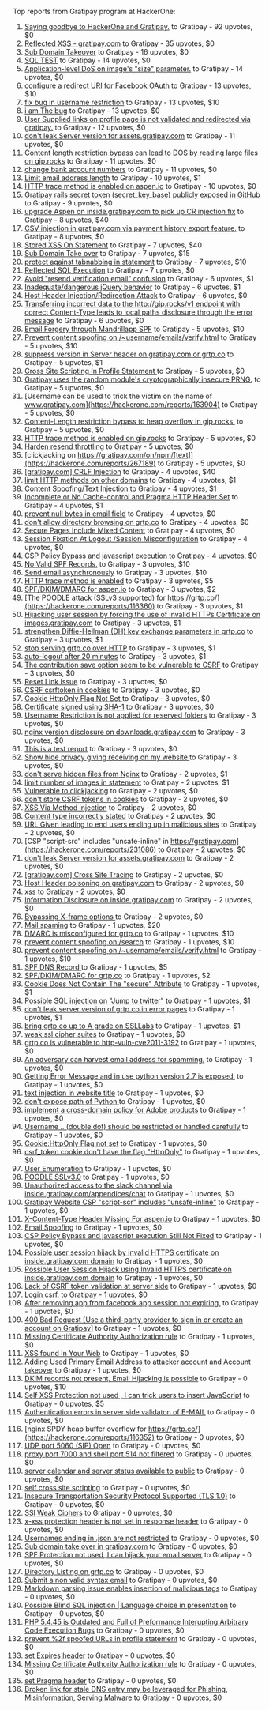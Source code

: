 Top reports from Gratipay program at HackerOne:

1. [Saying goodbye to HackerOne and Gratipay.](https://hackerone.com/reports/286728) to Gratipay - 92 upvotes, $0
2. [Reflected XSS - gratipay.com](https://hackerone.com/reports/262852) to Gratipay - 35 upvotes, $0
3. [Sub Domain Takeover](https://hackerone.com/reports/221133) to Gratipay - 16 upvotes, $0
4. [SQL TEST](https://hackerone.com/reports/248037) to Gratipay - 14 upvotes, $0
5. [Application-level DoS on image's "size" parameter.](https://hackerone.com/reports/247700) to Gratipay - 14 upvotes, $0
6. [configure a redirect URI for Facebook OAuth](https://hackerone.com/reports/140432) to Gratipay - 13 upvotes, $10
7. [fix bug in username restriction](https://hackerone.com/reports/128121) to Gratipay - 13 upvotes, $10
8. [i am The bug](https://hackerone.com/reports/284807) to Gratipay - 13 upvotes, $0
9. [User Supplied links on profile page is not validated and redirected via gratipay.](https://hackerone.com/reports/151831) to Gratipay - 12 upvotes, $0
10. [don't leak Server version for assets.gratipay.com](https://hackerone.com/reports/149710) to Gratipay - 11 upvotes, $0
11. [Content length restriction bypass can lead to DOS by reading large files on gip.rocks](https://hackerone.com/reports/203388) to Gratipay - 11 upvotes, $0
12. [change bank account numbers](https://hackerone.com/reports/90805) to Gratipay - 11 upvotes, $0
13. [Limit email address length](https://hackerone.com/reports/127995) to Gratipay - 10 upvotes, $1
14. [HTTP trace method is enabled on aspen.io](https://hackerone.com/reports/203409) to Gratipay - 10 upvotes, $0
15. [Gratipay rails secret token (secret_key_base) publicly exposed in GitHub](https://hackerone.com/reports/262620) to Gratipay - 9 upvotes, $0
16. [upgrade Aspen on inside.gratipay.com to pick up CR injection fix](https://hackerone.com/reports/143139) to Gratipay - 8 upvotes, $40
17. [CSV injection in gratipay.com via payment history export feature.](https://hackerone.com/reports/219323) to Gratipay - 8 upvotes, $0
18. [Stored XSS On Statement](https://hackerone.com/reports/84740) to Gratipay - 7 upvotes, $40
19. [Sub Domain Take over](https://hackerone.com/reports/111078) to Gratipay - 7 upvotes, $15
20. [protect against tabnabbing in statement](https://hackerone.com/reports/109161) to Gratipay - 7 upvotes, $10
21. [Reflected SQL Execution](https://hackerone.com/reports/284811) to Gratipay - 7 upvotes, $0
22. [Avoid "resend verification email" confusion](https://hackerone.com/reports/156542) to Gratipay - 6 upvotes, $1
23. [Inadequate/dangerous jQuery behavior](https://hackerone.com/reports/211149) to Gratipay - 6 upvotes, $1
24. [Host Header Injection/Redirection Attack](https://hackerone.com/reports/157465) to Gratipay - 6 upvotes, $0
25. [Transferring incorrect data to the http://gip.rocks/v1 endpoint with correct Content-Type leads to local paths disclosure through the error message](https://hackerone.com/reports/219601) to Gratipay - 6 upvotes, $0
26. [Email Forgery through Mandrillapp SPF](https://hackerone.com/reports/117097) to Gratipay - 5 upvotes, $10
27. [Prevent content spoofing on /~username/emails/verify.html](https://hackerone.com/reports/117187) to Gratipay - 5 upvotes, $10
28. [suppress version in Server header on gratipay.com or grtp.co](https://hackerone.com/reports/123742) to Gratipay - 5 upvotes, $1
29. [Cross Site Scripting In Profile Statement ](https://hackerone.com/reports/162120) to Gratipay - 5 upvotes, $0
30. [Gratipay uses the random module's cryptographically insecure PRNG.](https://hackerone.com/reports/190373) to Gratipay - 5 upvotes, $0
31. [Username can be used to trick the victim on the name of www.gratipay.com](https://hackerone.com/reports/163904) to Gratipay - 5 upvotes, $0
32. [Content-Length restriction bypass to heap overflow in gip.rocks.](https://hackerone.com/reports/214449) to Gratipay - 5 upvotes, $0
33. [HTTP trace method is enabled on gip.rocks](https://hackerone.com/reports/203384) to Gratipay - 5 upvotes, $0
34. [Harden resend throttling](https://hackerone.com/reports/108645) to Gratipay - 5 upvotes, $0
35. [clickjacking on https://gratipay.com/on/npm/[text]](https://hackerone.com/reports/267189) to Gratipay - 5 upvotes, $0
36. [[gratipay.com] CRLF Injection](https://hackerone.com/reports/79552) to Gratipay - 4 upvotes, $40
37. [limit HTTP methods on other domains](https://hackerone.com/reports/117142) to Gratipay - 4 upvotes, $1
38. [Content Spoofing/Text Injection ](https://hackerone.com/reports/154921) to Gratipay - 4 upvotes, $1
39. [Incomplete or No Cache-control and Pragma HTTP Header Set](https://hackerone.com/reports/185833) to Gratipay - 4 upvotes, $1
40. [prevent null bytes in email field](https://hackerone.com/reports/150917) to Gratipay - 4 upvotes, $0
41. [don't allow directory browsing on grtp.co](https://hackerone.com/reports/151295) to Gratipay - 4 upvotes, $0
42. [Secure Pages Include Mixed Content](https://hackerone.com/reports/185835) to Gratipay - 4 upvotes, $0
43. [Session Fixation At Logout /Session Misconfiguration](https://hackerone.com/reports/193556) to Gratipay - 4 upvotes, $0
44. [CSP Policy Bypass and javascript execution](https://hackerone.com/reports/241192) to Gratipay - 4 upvotes, $0
45. [No Valid SPF Records.](https://hackerone.com/reports/116973) to Gratipay - 3 upvotes, $10
46. [Send email asynchronously](https://hackerone.com/reports/128856) to Gratipay - 3 upvotes, $10
47. [HTTP trace method is enabled](https://hackerone.com/reports/109054) to Gratipay - 3 upvotes, $5
48. [SPF/DKIM/DMARC for aspen.io](https://hackerone.com/reports/117159) to Gratipay - 3 upvotes, $2
49. [The POODLE attack (SSLv3 supported) for https://grtp.co/](https://hackerone.com/reports/116360) to Gratipay - 3 upvotes, $1
50. [Hijacking user session by forcing the use of  invalid HTTPs Certificate on images.gratipay.com](https://hackerone.com/reports/124976) to Gratipay - 3 upvotes, $1
51. [strengthen Diffie-Hellman (DH) key exchange parameters in grtp.co](https://hackerone.com/reports/117458) to Gratipay - 3 upvotes, $1
52. [stop serving grtp.co over HTTP](https://hackerone.com/reports/117330) to Gratipay - 3 upvotes, $1
53. [auto-logout after 20 minutes](https://hackerone.com/reports/123897) to Gratipay - 3 upvotes, $1
54. [The contribution save option seem to be vulnerable to CSRF](https://hackerone.com/reports/151827) to Gratipay - 3 upvotes, $0
55. [Reset Link Issue](https://hackerone.com/reports/161918) to Gratipay - 3 upvotes, $0
56. [CSRF csrftoken in cookies](https://hackerone.com/reports/174228) to Gratipay - 3 upvotes, $0
57. [Cookie HttpOnly Flag Not Set ](https://hackerone.com/reports/190194) to Gratipay - 3 upvotes, $0
58. [Certificate signed using SHA-1](https://hackerone.com/reports/190015) to Gratipay - 3 upvotes, $0
59. [Username Restriction is not applied for reserved folders](https://hackerone.com/reports/163949) to Gratipay - 3 upvotes, $0
60. [nginx version disclosure on downloads.gratipay.com](https://hackerone.com/reports/157507) to Gratipay - 3 upvotes, $0
61. [This is a test report](https://hackerone.com/reports/151165) to Gratipay - 3 upvotes, $0
62. [Show hide privacy giving receiving on my website ](https://hackerone.com/reports/262088) to Gratipay - 3 upvotes, $0
63. [don't serve hidden files from Nginx](https://hackerone.com/reports/120026) to Gratipay - 2 upvotes, $1
64. [limit number of images in statement](https://hackerone.com/reports/117739) to Gratipay - 2 upvotes, $1
65. [Vulnerable to clickjacking](https://hackerone.com/reports/123782) to Gratipay - 2 upvotes, $0
66. [don't store CSRF tokens in cookies](https://hackerone.com/reports/140377) to Gratipay - 2 upvotes, $0
67. [XSS Via Method injection](https://hackerone.com/reports/161621) to Gratipay - 2 upvotes, $0
68. [Content type incorrectly stated](https://hackerone.com/reports/190964) to Gratipay - 2 upvotes, $0
69. [URL Given leading to end users ending up in malicious sites](https://hackerone.com/reports/209821) to Gratipay - 2 upvotes, $0
70. [CSP "script-src" includes "unsafe-inline" in https://gratipay.com](https://hackerone.com/reports/231086) to Gratipay - 2 upvotes, $0
71. [don't leak Server version for assets.gratipay.com](https://hackerone.com/reports/151302) to Gratipay - 2 upvotes, $0
72. [[gratipay.com] Cross Site Tracing](https://hackerone.com/reports/152834) to Gratipay - 2 upvotes, $0
73. [Host Header poisoning on gratipay.com](https://hackerone.com/reports/158482) to Gratipay - 2 upvotes, $0
74. [xss ](https://hackerone.com/reports/262005) to Gratipay - 2 upvotes, $0
75. [Information Disclosure on inside.gratipay.com](https://hackerone.com/reports/267213) to Gratipay - 2 upvotes, $0
76. [Bypassing X-frame options ](https://hackerone.com/reports/283951) to Gratipay - 2 upvotes, $0
77. [Mail spaming](https://hackerone.com/reports/87531) to Gratipay - 1 upvotes, $20
78. [DMARC is misconfigured for grtp.co](https://hackerone.com/reports/117325) to Gratipay - 1 upvotes, $10
79. [prevent content spoofing on /search](https://hackerone.com/reports/115284) to Gratipay - 1 upvotes, $10
80. [prevent content spoofing on /~username/emails/verify.html](https://hackerone.com/reports/126010) to Gratipay - 1 upvotes, $10
81. [SPF DNS Record ](https://hackerone.com/reports/115275) to Gratipay - 1 upvotes, $5
82. [SPF/DKIM/DMARC for grtp.co](https://hackerone.com/reports/117149) to Gratipay - 1 upvotes, $2
83. [Cookie Does Not Contain The "secure" Attribute](https://hackerone.com/reports/123849) to Gratipay - 1 upvotes, $1
84. [Possible SQL injection on "Jump to twitter"](https://hackerone.com/reports/81701) to Gratipay - 1 upvotes, $1
85. [don't leak server version of grtp.co in error pages](https://hackerone.com/reports/136720) to Gratipay - 1 upvotes, $1
86. [bring grtp.co up to A grade on SSLLabs](https://hackerone.com/reports/131065) to Gratipay - 1 upvotes, $1
87. [weak ssl cipher suites](https://hackerone.com/reports/76303) to Gratipay - 1 upvotes, $0
88. [grtp.co is vulnerable to http-vuln-cve2011-3192](https://hackerone.com/reports/112687) to Gratipay - 1 upvotes, $0
89. [An adversary can harvest email address for spamming.](https://hackerone.com/reports/128035) to Gratipay - 1 upvotes, $0
90. [Getting Error Message and in use python version 2.7 is exposed.](https://hackerone.com/reports/128041) to Gratipay - 1 upvotes, $0
91. [text injection in website title](https://hackerone.com/reports/128764) to Gratipay - 1 upvotes, $0
92. [don't expose path of Python ](https://hackerone.com/reports/138659) to Gratipay - 1 upvotes, $0
93. [implement a cross-domain policy for Adobe products](https://hackerone.com/reports/90778) to Gratipay - 1 upvotes, $0
94. [Username .. (double dot) should be restricted or handled carefully](https://hackerone.com/reports/152477) to Gratipay - 1 upvotes, $0
95. [Cookie:HttpOnly Flag not set](https://hackerone.com/reports/157563) to Gratipay - 1 upvotes, $0
96. [csrf_token cookie don't have the flag "HttpOnly"](https://hackerone.com/reports/123900) to Gratipay - 1 upvotes, $0
97. [User Enumeration](https://hackerone.com/reports/192986) to Gratipay - 1 upvotes, $0
98. [POODLE SSLv3.0](https://hackerone.com/reports/219499) to Gratipay - 1 upvotes, $0
99. [Unauthorized access to the slack channel via inside.gratipay.com/appendices/chat](https://hackerone.com/reports/226648) to Gratipay - 1 upvotes, $0
100. [Gratipay Website CSP "script-scr" includes "unsafe-inline"](https://hackerone.com/reports/231510) to Gratipay - 1 upvotes, $0
101. [X-Content-Type Header Missing For aspen.io](https://hackerone.com/reports/118033) to Gratipay - 1 upvotes, $0
102. [Email Spoofing](https://hackerone.com/reports/240987) to Gratipay - 1 upvotes, $0
103. [CSP Policy Bypass and javascript execution Still Not Fixed](https://hackerone.com/reports/241341) to Gratipay - 1 upvotes, $0
104. [Possible user session hijack by invalid HTTPS certificate on inside.gratipay.com domain](https://hackerone.com/reports/241892) to Gratipay - 1 upvotes, $0
105. [Possible User Session Hijack using Invalid HTTPS certificate on inside.gratipay.com domain](https://hackerone.com/reports/242622) to Gratipay - 1 upvotes, $0
106. [Lack of CSRF token validation at server side](https://hackerone.com/reports/163815) to Gratipay - 1 upvotes, $0
107. [Login csrf.](https://hackerone.com/reports/117195) to Gratipay - 1 upvotes, $0
108. [After removing app from facebook app session not expiring.](https://hackerone.com/reports/129209) to Gratipay - 1 upvotes, $0
109. [400 Bad Request [Use a third-party provider to sign in or create an account on Gratipay]](https://hackerone.com/reports/267212) to Gratipay - 1 upvotes, $0
110. [Missing Certificate Authority Authorization rule](https://hackerone.com/reports/261706) to Gratipay - 1 upvotes, $0
111. [XSS found In Your Web](https://hackerone.com/reports/164922) to Gratipay - 1 upvotes, $0
112. [Adding Used Primary Email Address to attacker account and Account takeover](https://hackerone.com/reports/273647) to Gratipay - 1 upvotes, $0
113. [DKIM records not present, Email Hijacking is possible](https://hackerone.com/reports/84287) to Gratipay - 0 upvotes, $10
114. [Self XSS Protection not used , I can trick users to insert JavaScript](https://hackerone.com/reports/76307) to Gratipay - 0 upvotes, $5
115. [Authentication errors in server side validaton of E-MAIL](https://hackerone.com/reports/80883) to Gratipay - 0 upvotes, $0
116. [nginx SPDY heap buffer overflow for https://grtp.co/](https://hackerone.com/reports/116352) to Gratipay - 0 upvotes, $0
117. [UDP port 5060 (SIP) Open](https://hackerone.com/reports/116774) to Gratipay - 0 upvotes, $0
118. [proxy port 7000 and shell port 514 not filtered](https://hackerone.com/reports/116618) to Gratipay - 0 upvotes, $0
119. [server calendar and server status available to public](https://hackerone.com/reports/116621) to Gratipay - 0 upvotes, $0
120. [self cross site scripting](https://hackerone.com/reports/245762) to Gratipay - 0 upvotes, $0
121. [Insecure Transportation Security Protocol Supported (TLS 1.0)](https://hackerone.com/reports/163812) to Gratipay - 0 upvotes, $0
122. [SSl Weak Ciphers](https://hackerone.com/reports/244070) to Gratipay - 0 upvotes, $0
123. [x-xss protection header is not set in response header](https://hackerone.com/reports/162336) to Gratipay - 0 upvotes, $0
124. [Usernames ending in .json are not restricted](https://hackerone.com/reports/161935) to Gratipay - 0 upvotes, $0
125. [Sub domain take over in gratipay.com](https://hackerone.com/reports/257331) to Gratipay - 0 upvotes, $0
126. [SPF Protection not used, I can hijack your email server](https://hackerone.com/reports/93157) to Gratipay - 0 upvotes, $0
127. [Directory Listing on grtp.co](https://hackerone.com/reports/109116) to Gratipay - 0 upvotes, $0
128. [Submit a non valid syntax email](https://hackerone.com/reports/131053) to Gratipay - 0 upvotes, $0
129. [Markdown parsing issue enables insertion of malicious tags](https://hackerone.com/reports/116512) to Gratipay - 0 upvotes, $0
130. [Possible Blind SQL injection | Language choice in presentation](https://hackerone.com/reports/131047) to Gratipay - 0 upvotes, $0
131. [PHP 5.4.45 is Outdated and Full of Preformance Interupting Arbitrary Code Execution Bugs](https://hackerone.com/reports/131452) to Gratipay - 0 upvotes, $0
132. [prevent %2f spoofed URLs in profile statement](https://hackerone.com/reports/128910) to Gratipay - 0 upvotes, $0
133. [set Expires header](https://hackerone.com/reports/145207) to Gratipay - 0 upvotes, $0
134. [Missing Certificate Authority Authorization rule](https://hackerone.com/reports/260928) to Gratipay - 0 upvotes, $0
135. [set Pragma header](https://hackerone.com/reports/145206) to Gratipay - 0 upvotes, $0
136. [Broken link for stale DNS entry may be leveraged for Phishing, Misinformation, Serving Malware](https://hackerone.com/reports/279351) to Gratipay - 0 upvotes, $0
